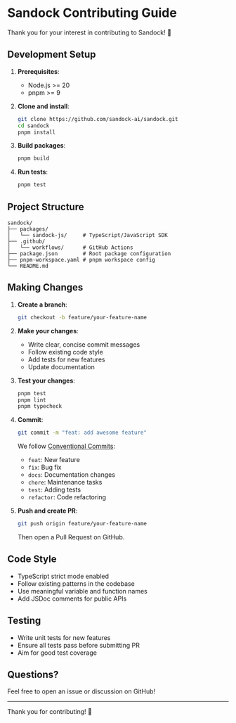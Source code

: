 # Sandock Contributing Guide

Thank you for your interest in contributing to Sandock! 🎉

## Development Setup

1. **Prerequisites**:
   - Node.js >= 20
   - pnpm >= 9

2. **Clone and install**:
   ```bash
   git clone https://github.com/sandock-ai/sandock.git
   cd sandock
   pnpm install
   ```

3. **Build packages**:
   ```bash
   pnpm build
   ```

4. **Run tests**:
   ```bash
   pnpm test
   ```

## Project Structure

```
sandock/
├── packages/
│   └── sandock-js/     # TypeScript/JavaScript SDK
├── .github/
│   └── workflows/      # GitHub Actions
├── package.json        # Root package configuration
├── pnpm-workspace.yaml # pnpm workspace config
└── README.md
```

## Making Changes

1. **Create a branch**:
   ```bash
   git checkout -b feature/your-feature-name
   ```

2. **Make your changes**:
   - Write clear, concise commit messages
   - Follow existing code style
   - Add tests for new features
   - Update documentation

3. **Test your changes**:
   ```bash
   pnpm test
   pnpm lint
   pnpm typecheck
   ```

4. **Commit**:
   ```bash
   git commit -m "feat: add awesome feature"
   ```
   
   We follow [Conventional Commits](https://www.conventionalcommits.org/):
   - `feat`: New feature
   - `fix`: Bug fix
   - `docs`: Documentation changes
   - `chore`: Maintenance tasks
   - `test`: Adding tests
   - `refactor`: Code refactoring

5. **Push and create PR**:
   ```bash
   git push origin feature/your-feature-name
   ```
   
   Then open a Pull Request on GitHub.

## Code Style

- TypeScript strict mode enabled
- Follow existing patterns in the codebase
- Use meaningful variable and function names
- Add JSDoc comments for public APIs

## Testing

- Write unit tests for new features
- Ensure all tests pass before submitting PR
- Aim for good test coverage

## Questions?

Feel free to open an issue or discussion on GitHub!

---

Thank you for contributing! 🙏
